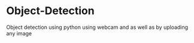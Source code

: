 # Object-Detection
Object detection using python using webcam and as well as by uploading any image
